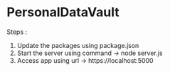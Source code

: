 # PersonalDataVault

Steps : 

1. Update the packages using package.json
2. Start the server using command -> node server.js
3. Access app using url -> https://localhost:5000 
